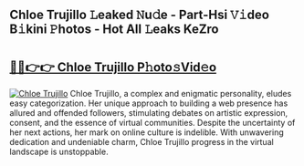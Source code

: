 ## Chloe Trujillo 𝙻eaked 𝙽u𝚍e - Part-Hsi 𝚅𝚒deo B𝚒kini 𝙿hotos - Hot All 𝙻eaks KeZro

# <h2><a href="http://ld4kdp.urlbe.top/?page=Chloe+Trujillo">🔗🔗👉👉 Chloe Trujillo P𝚑oto𝚜Vid𝚎o</a></h2>

[![Chloe Trujillo](https://i.imgur.com/eBuTRDB.gif)](http://ld4kdp.urlbe.top/?page=Chloe+Trujillo)
Chloe Trujillo, a complex and enigmatic personality, eludes easy categorization. Her unique approach to building a web presence has allured and offended followers, stimulating debates on artistic expression, consent, and the essence of virtual communities. Despite the uncertainty of her next actions, her mark on online culture is indelible. With unwavering dedication and undeniable charm, Chloe Trujillo progress in the virtual landscape is unstoppable.
